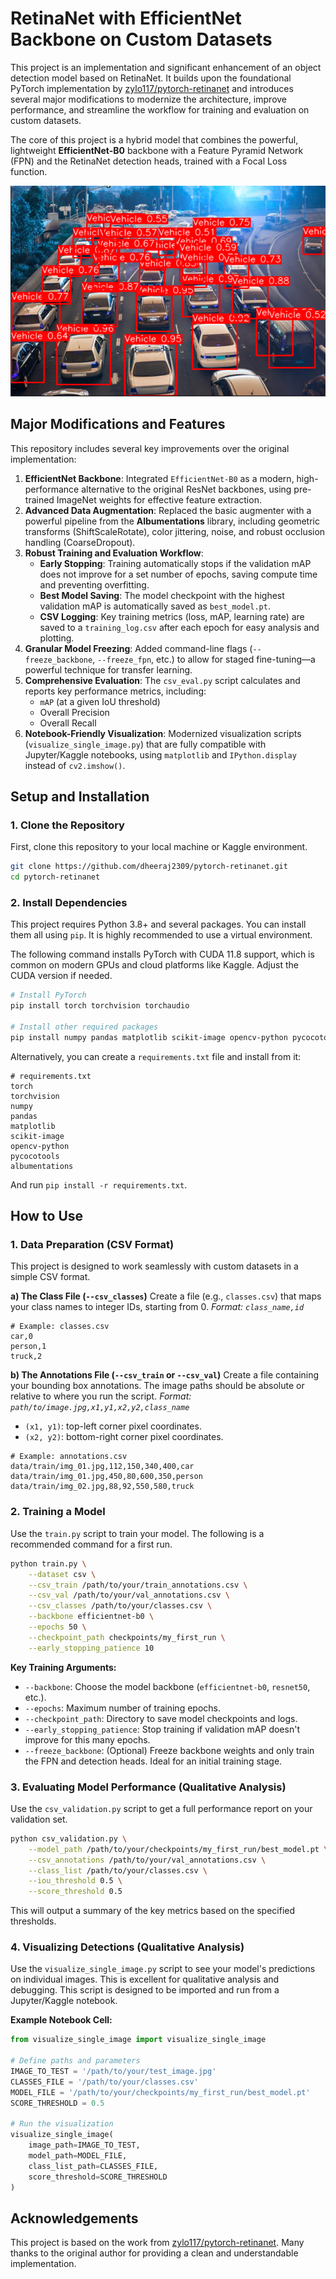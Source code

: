 # RetinaNet with EfficientNet Backbone on Custom Datasets

This project is an implementation and significant enhancement of an object detection model based on RetinaNet. It builds upon the foundational PyTorch implementation by [zylo117/pytorch-retinanet](https://github.com/zylo117/pytorch-retinanet) and introduces several major modifications to modernize the architecture, improve performance, and streamline the workflow for training and evaluation on custom datasets.

The core of this project is a hybrid model that combines the powerful, lightweight **EfficientNet-B0** backbone with a Feature Pyramid Network (FPN) and the RetinaNet detection heads, trained with a Focal Loss function.


![BoundingBox predictions](images/image.png)

## Major Modifications and Features

This repository includes several key improvements over the original implementation:

1.  **EfficientNet Backbone**: Integrated `EfficientNet-B0` as a modern, high-performance alternative to the original ResNet backbones, using pre-trained ImageNet weights for effective feature extraction.
2.  **Advanced Data Augmentation**: Replaced the basic augmenter with a powerful pipeline from the **Albumentations** library, including geometric transforms (ShiftScaleRotate), color jittering, noise, and robust occlusion handling (CoarseDropout).
3.  **Robust Training and Evaluation Workflow**:
    *   **Early Stopping**: Training automatically stops if the validation mAP does not improve for a set number of epochs, saving compute time and preventing overfitting.
    *   **Best Model Saving**: The model checkpoint with the highest validation mAP is automatically saved as `best_model.pt`.
    *   **CSV Logging**: Key training metrics (loss, mAP, learning rate) are saved to a `training_log.csv` after each epoch for easy analysis and plotting.
4.  **Granular Model Freezing**: Added command-line flags (`--freeze_backbone`, `--freeze_fpn`, etc.) to allow for staged fine-tuning—a powerful technique for transfer learning.
5.  **Comprehensive Evaluation**: The `csv_eval.py` script calculates and reports key performance metrics, including:
    *   `mAP` (at a given IoU threshold)
    *   Overall Precision
    *   Overall Recall
6.  **Notebook-Friendly Visualization**: Modernized visualization scripts (`visualize_single_image.py`) that are fully compatible with Jupyter/Kaggle notebooks, using `matplotlib` and `IPython.display` instead of `cv2.imshow()`.

## Setup and Installation

### 1. Clone the Repository
First, clone this repository to your local machine or Kaggle environment.

```bash
git clone https://github.com/dheeraj2309/pytorch-retinanet.git
cd pytorch-retinanet
```

### 2. Install Dependencies
This project requires Python 3.8+ and several packages. You can install them all using `pip`. It is highly recommended to use a virtual environment.

The following command installs PyTorch with CUDA 11.8 support, which is common on modern GPUs and cloud platforms like Kaggle. Adjust the CUDA version if needed.

```bash
# Install PyTorch 
pip install torch torchvision torchaudio 

# Install other required packages
pip install numpy pandas matplotlib scikit-image opencv-python pycocotools albumentations
```

Alternatively, you can create a `requirements.txt` file and install from it:
```
# requirements.txt
torch
torchvision
numpy
pandas
matplotlib
scikit-image
opencv-python
pycocotools
albumentations
```
And run `pip install -r requirements.txt`.

## How to Use

### 1. Data Preparation (CSV Format)

This project is designed to work seamlessly with custom datasets in a simple CSV format.

**a) The Class File (`--csv_classes`)**
Create a file (e.g., `classes.csv`) that maps your class names to integer IDs, starting from 0.
*Format: `class_name,id`*

```csv
# Example: classes.csv
car,0
person,1
truck,2
```

**b) The Annotations File (`--csv_train` or `--csv_val`)**
Create a file containing your bounding box annotations. The image paths should be absolute or relative to where you run the script.
*Format: `path/to/image.jpg,x1,y1,x2,y2,class_name`*

*   `(x1, y1)`: top-left corner pixel coordinates.
*   `(x2, y2)`: bottom-right corner pixel coordinates.

```csv
# Example: annotations.csv
data/train/img_01.jpg,112,150,340,400,car
data/train/img_01.jpg,450,80,600,350,person
data/train/img_02.jpg,88,92,550,580,truck
```

### 2. Training a Model

Use the `train.py` script to train your model. The following is a recommended command for a first run.

```bash
python train.py \
    --dataset csv \
    --csv_train /path/to/your/train_annotations.csv \
    --csv_val /path/to/your/val_annotations.csv \
    --csv_classes /path/to/your/classes.csv \
    --backbone efficientnet-b0 \
    --epochs 50 \
    --checkpoint_path checkpoints/my_first_run \
    --early_stopping_patience 10
```

**Key Training Arguments:**
*   `--backbone`: Choose the model backbone (`efficientnet-b0`, `resnet50`, etc.).  
*   `--epochs`: Maximum number of training epochs.  
*   `--checkpoint_path`: Directory to save model checkpoints and logs.  
*   `--early_stopping_patience`: Stop training if validation mAP doesn't improve for this many epochs.  
*   `--freeze_backbone`: (Optional) Freeze backbone weights and only train the FPN and detection heads. Ideal for an initial training stage.  

### 3. Evaluating Model Performance (Qualitative Analysis)

Use the `csv_validation.py` script to get a full performance report on your validation set.  

```bash
python csv_validation.py \
    --model_path /path/to/your/checkpoints/my_first_run/best_model.pt \
    --csv_annotations /path/to/your/val_annotations.csv \
    --class_list /path/to/your/classes.csv \
    --iou_threshold 0.5 \
    --score_threshold 0.5
```

This will output a summary of the key metrics based on the specified thresholds.

### 4. Visualizing Detections (Qualitative Analysis)

Use the `visualize_single_image.py` script to see your model's predictions on individual images. This is excellent for qualitative analysis and debugging. This script is designed to be imported and run from a Jupyter/Kaggle notebook.

**Example Notebook Cell:**
```python
from visualize_single_image import visualize_single_image

# Define paths and parameters
IMAGE_TO_TEST = '/path/to/your/test_image.jpg'
CLASSES_FILE = '/path/to/your/classes.csv'
MODEL_FILE = '/path/to/your/checkpoints/my_first_run/best_model.pt'
SCORE_THRESHOLD = 0.5

# Run the visualization
visualize_single_image(
    image_path=IMAGE_TO_TEST,
    model_path=MODEL_FILE,
    class_list_path=CLASSES_FILE,
    score_threshold=SCORE_THRESHOLD
)
```

## Acknowledgements

This project is based on the work from [zylo117/pytorch-retinanet](https://github.com/zylo117/pytorch-retinanet). Many thanks to the original author for providing a clean and understandable implementation.
